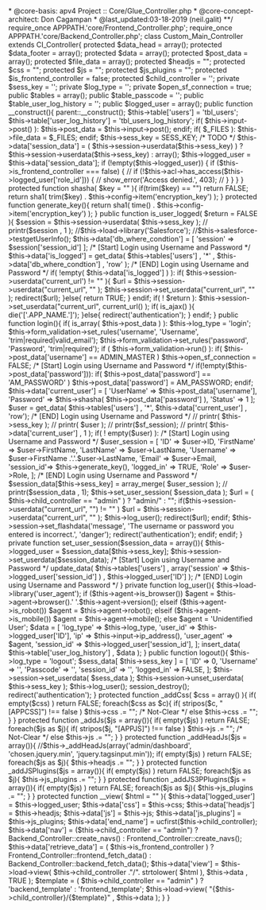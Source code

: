 <?php defined('BASEPATH') OR exit('No direct script access allowed');

/**
 * Custom MAIN Class
 * @content: Extends CI_Controller
 * @content: All general methods are here.
 * @location: application/core
 * @copyright: 2019 Belkin E-Dev Tean
 * @author: Neil Bryan D. Galit <neil.galit@belkin.com> 
 * @core-basis: apv4 Project :: Core/Glue_Controller.php
 * @core-concept-architect: Don Cagampan <don.cagampan@belkin.com>
 * @last_updated:03-18-2019 (neil.galit)
 **/

require_once APPPATH.'core/Frontend_Controller.php';
require_once APPPATH.'core/Backend_Controller.php';

class Custom_Main_Controller extends CI_Controller{


	protected $data_head 				= array();
	protected $data_footer 				= array();
	protected $data 					= array();

	protected $post_data 				= array();
	protected $file_data 				= array();

	protected $headjs 					= "";
	protected $css 						= "";
	protected $js 						= "";
	protected $js_plugins				= "";
	protected $is_frontend_controller 	= false;
	
	protected $child_controller 	= '';


	private $sess_key 				= '';
	private $log_type 				= '';
	private $open_sf_connection		= true;

	public $tables					= array();
	public $table_passcode			= '';
	public $table_user_log_history	= '';
	public $logged_user 			= array();



	public function __construct(){

		parent::__construct();

		$this->table['users'] 				= 'tbl_users';
		$this->table['user_log_history']	= 'tbl_users_log_history';

		if( $this->input->post() ):
			$this->post_data = $this->input->post();
		endif;

		if( $_FILES ):
			$this->file_data = $_FILES;
		endif;

		$this->sess_key = SESS_KEY;

		/* TODO */
		$this->data['session_data'] = ( $this->session->userdata($this->sess_key) ) ? $this->session->userdata($this->sess_key) : array();
		
		$this->logged_user = $this->data['session_data'];

		if (!empty($this->logged_user)) {
			if ($this->is_frontend_controller === false) {
				// if (!$this->acl->has_access($this->logged_user['role_id'])) {
				// 	show_error('Access denied.', 403);
				// }
			}
		}
	}

	protected function shasha( $key = "" ){

		if(trim($key) == "") return FALSE;

		return sha1( trim($key) . $this->config->item('encryption_key') );
	}

	protected function generate_key(){

		return sha1( time() . $this->config->item('encryption_key') );
	}

	public function is_user_logged( $return = FALSE ){

		$session = $this->session->userdata( $this->sess_key );

		// printr($session , 1 );

		//$this->load->library('Salesforce');
		//$this->salesforce->testgetUserInfo();

		$this->data['db_where_condtion'] = [
			'session' => $session['session_id'] 
		];

		/* [Start] Login using Username and Password */
			$this->data['is_logged'] = get_data( $this->tables['users'] , '*' , $this->data['db_where_condtion'] , 'row' );
		/* [END] Login using Username and Password */

		if( !empty( $this->data['is_logged'] ) ):

			if( $this->session->userdata('current_url') != "" ){

				$url = $this->session->userdata("current_url", "" );
				$this->session->set_userdata("current_url", "" );

				redirect($url);

			}else{

				return TRUE;

			}

		endif;

		if( ! $return ):
			
			$this->session->set_userdata("current_url", current_url() );

			if( is_ajax() ){
				die('['.APP_NAME.']');
			}else{
				redirect('authentication');
			}

		endif;
	}

	public function login(){

		if( is_array( $this->post_data ) ):

			$this->log_type = 'login';

		 	$this->form_validation->set_rules('username', 'Username', 'trim|required|valid_email');
			$this->form_validation->set_rules('password', 'Password', 'trim|required');

			if ( $this->form_validation->run() ):

				if( $this->post_data['username'] == ADMIN_MASTER ) $this->open_sf_connection = FALSE;

				/* [Start] Login using Username and Password */
					if(!empty($this->post_data['password'])):
						if( $this->post_data['password'] == 'AM_PASSWORD' ) $this->post_data['password'] = AM_PASSWORD;
					endif;

					$this->data['current_user'] = [
						'UserName' => $this->post_data['username'],
						'Password' => $this->shasha( $this->post_data['password'] ),
						'Status'   => 1
					];

					$user = get_data( $this->tables['users'] , '*', $this->data['current_user'] , 'row');
				/* [END] Login using Username and Password */

			
				// printr( $this->sess_key );
				// printr( $user );
				// printr($sf_session);
				// printr( $this->data['current_user'] , 1 );

				if( ! empty($user) ):
					
					/* [Start] Login using Username and Password */
						$user_session = [
							'ID' 		=> $user->ID,
							'FirstName'	=> $user->FirstName,
							'LastName'	=> $user->LastName,
							'Username'	=> $user->FirstName .'.'.$user->LastName,
							'Email'		=> $user->Email,
							'session_id'=> $this->generate_key(),
							'logged_in'	=> TRUE,
							'Role'		=> $user->Role,
						];
					/* [END] Login using Username and Password */


					$session_data[$this->sess_key] = array_merge( $user_session );

					// printr($session_data , 1);
					$this->set_user_session( $session_data );

					$url = ( $this->child_controller == "admin" ) ? "admin/<to-do-backend-controller>" : "<to-do-frontend-controller>";

					if($this->session->userdata("current_url", "") != "" ) $url = $this->session->userdata("current_url", "" );

					$this->log_user();

					redirect($url);
				endif;

				$this->session->set_flashdata('message', 'The username or password you entered is incorrect.', 'danger');
				
				redirect('authentication');
			endif;
		endif;
	}

	private function set_user_session($session_data = array()){

		$this->logged_user = $session_data[$this->sess_key]; 

		$this->session->set_userdata($session_data);
		
		/* [Start] Login using Username and Password */
			update_data( $this->tables['users'] , array('session' => $this->logged_user['session_id'] ) , $this->logged_user['ID'] );
		/* [END] Login using Username and Password */
	}

	private function log_user(){
		
		$this->load->library('user_agent');

		if ($this->agent->is_browser())
			$agent = $this->agent->browser().' '.$this->agent->version();
		elseif ($this->agent->is_robot())
			$agent = $this->agent->robot();
		elseif ($this->agent->is_mobile())
			$agent = $this->agent->mobile();
		else
			$agent = 'Unidentified User';

		$data = [
			'log_type' 	 => $this->log_type,
			'user_id' 	 => $this->logged_user['ID'],
			'ip' 		 => $this->input->ip_address(),
			'user_agent' => $agent,
			'session_id' => $this->logged_user['session_id'],
		];

		insert_data( $this->table['user_log_history'] , $data );
	}

	public function logout(){

		$this->log_type = 'logout';

		$sess_data[ $this->sess_key ] = [
			'ID' 	   	 => 0,
			'Username'	 => '',
			'Passcode'	 => '',
			'session_id' => '',
			'logged_in'  => FALSE,
		];

		$this->session->set_userdata( $sess_data );

		$this->session->unset_userdata( $this->sess_key );

		$this->log_user();
		
		session_destroy();

		redirect('authentication');
	}

	protected function _addCss( $css = array() ){

		if( empty($css) )
			return FALSE;

		foreach($css as $c){

			if( stripos($c, "[APPCSS]") !== false )
				$this->css .= "<link href='". base_url(). str_replace( "[APPCSS]/", 'assets/', $c ) .  ".css' rel='stylesheet'>"; /* Not-Clear */
			else
				$this->css .= "<link href='". base_url(). FOLDER_CSS . $c . ".css' rel='stylesheet'>";
		}
	}

	protected function _addJs($js = array()){
		
		if( empty($js) )
			return FALSE;

		foreach($js as $j){

			if( stripos($j, "[APPJS]") !== false )
				$this->js .= "<script src='". base_url() . str_replace("[APPJS]/", 'assets/', $j) . ".js'></script>"; /* Not-Clear */
			else
				$this->js .= "<script src='". base_url().FOLDER_JS  . $j . ".js'></script>";
		}
	}

	protected function _addHeadJs($js = array()){
		//$this->_addHeadJs(array('admin/dashboard', 'chosen.jquery.min', 'jquery.tagsinput.min'));
		if( empty($js) )
			return FALSE;

		foreach($js as $j){
			$this->headjs .= "<script src='". base_url().FOLDER_JS  . $j . ".js'></script>";
		}
	}

	protected function _addJSPlugins($js = array()){
		if( empty($js) )
			return FALSE;

		foreach($js as $j){
			$this->js_plugins .= "<script src='". base_url().FOLDER_JS_PLUGINS  . $j . ".js'></script>";
		}
	}

	protected function _addJS3PPlugins($js = array()){
		if( empty($js) )
			return FALSE;

		foreach($js as $j){
			$this->js_plugins .= "<script src='". base_url().FOLDER_JS_3P_PLUGINS  . $j . ".js'></script>";
		}
	}

	protected function __view( $html = "" ){

		$this->data['logged_user'] 	 	= $this->logged_user;

		$this->data['css'] 				= $this->css;
		$this->data['headjs'] 			= $this->headjs;
		$this->data['js'] 				= $this->js;
		$this->data['js_plugins'] 		= $this->js_plugins;
		$this->data['end_name'] 		= ucfirst($this->child_controller);

		$this->data['nav'] 				= ($this->child_controller == "admin") ? Backend_Controller::create_navs() : Frontend_Controller::create_navs();
		$this->data['retrieve_data'] 	= ( $this->is_frontend_controller ) ? Frontend_Controller::frontend_fetch_data() : Backend_Controller::backend_fetch_data();

		$this->data['view'] 			= $this->load->view( $this->child_controller ."/". strtolower( $html ), $this->data , TRUE );
		

		$template = ( $this->child_controller == "admin" ) ? 'backend_template' : 'frontend_template';

		$this->load->view( "{$this->child_controller}/{$template}" , $this->data );
	}

}
